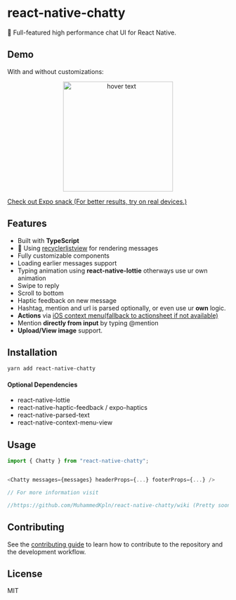 # react-native-chatty

💬 Full-featured high performance chat UI for React Native.

## Demo

With and without customizations:
<p align="center">
  <img src="https://i.imgur.com/k7G9Yog.png" width="250" title="hover text">
</p>


[Check out Expo snack (For better results, try on real devices.)](https://snack.expo.dev/@muhammedkpln/react-native-chatty-example)

## Features
- Built with **TypeScript**
- 🚀 Using [recyclerlistview](https://github.com/Flipkart/recyclerlistview) for rendering messages
- Fully customizable components
- Loading earlier messages support
- Typing animation using **react-native-lottie** otherways use ur own animation
- Swipe to reply
- Scroll to bottom
- Haptic feedback on new message
- Hashtag, mention and url is parsed optionally, or even use ur **own** logic.
- **Actions** via [iOS context menu(fallback to actionsheet if not available)](https://developer.apple.com/design/human-interface-guidelines/ios/controls/context-menus/)
- Mention **directly from input** by typing @mention
- **Upload/View image** support.


## Installation

```sh
yarn add react-native-chatty
```
#### Optional Dependencies

- react-native-lottie
- react-native-haptic-feedback / expo-haptics
- react-native-parsed-text
- react-native-context-menu-view



## Usage

```js
import { Chatty } from "react-native-chatty";


<Chatty messages={messages} headerProps={...} footerProps={...} />

// For more information visit

//https://github.com/MuhammedKpln/react-native-chatty/wiki (Pretty soon!)

```

## Contributing

See the [contributing guide](CONTRIBUTING.md) to learn how to contribute to the repository and the development workflow.

## License

MIT
